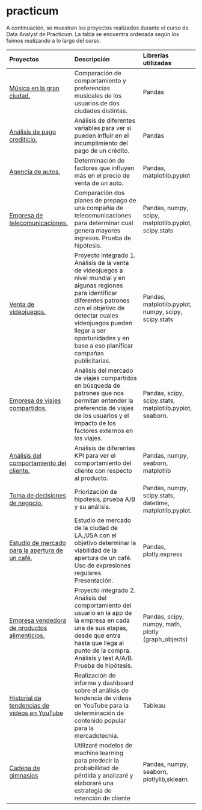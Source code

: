 # practicum
A continuación, se muestran los proyectos realizados durante el curso de Data Analyst de Practicum. La tabla se encuentra ordenada según los fuimos realizando a lo largo del curso. 

| Proyectos              | Descripción                 | Librerías utilizadas             |
| :-------------------- | :--------------------- |:---------------------------|
|[Música en la gran ciudad.](https://github.com/CarmenPujato/practicum/tree/main/m%C3%BAsica%20en%20la%20gran%20ciudad)     |Comparación de comportamiento y preferencias musicales de los usuarios de dos ciudades distintas.      |      Pandas           |
| [Análisis de pago crediticio.](https://github.com/CarmenPujato/practicum/tree/main/an%C3%A1lisis%20de%20pago%20crediticio) | Análisis de diferentes variables para ver si pueden influir en el incumplimiento del pago de un crédito. | Pandas|
|[Agencia de autos.](https://github.com/CarmenPujato/practicum/tree/main/agencia%20de%20autos) | Determinación de factores que influyen más en el precio de venta de un auto. | Pandas, matplotlib.pyplot|
|[Empresa de telecomunicaciones.](https://github.com/CarmenPujato/practicum/tree/main/empresa%20de%20telecomunicaciones)|Comparación dos planes de prepago de una compañía de telecomunicaciones para determinar cual genera mayores ingresos. Prueba de hipótesis.| Pandas, numpy, scipy, matplotlib.pyplot, scipy.stats|  
|[Venta de videojuegos.](https://github.com/CarmenPujato/practicum/tree/main/venta%20de%20videojuegos)| Proyecto integrado 1. Análisis de la venta de videojuegos a nivel mundial y en algunas regiones para identificar diferentes patrones con el objetivo de detectar cuales videojuegos pueden llegar a ser oportunidades y en base a eso planificar campañas publicitarias.|Pandas, matplotlib.pyplot, numpy, scipy, scipy.stats|
| [Empresa de viajes compartidos.](https://github.com/CarmenPujato/practicum/tree/main/empresa%20de%20viajes%20compartidos)| Análisis del mercado de viajes compartidos en búsqueda de patrones que nos permitan entender la preferencia de viajes de los usuarios y el impacto de los factores externos en los viajes.| Pandas, scipy, scipy.stats, matplotlib.pyplot, seaborn.|
|[Análisis del comportamiento del cliente.](https://github.com/CarmenPujato/practicum/tree/main/an%C3%A1lisis%20de%20comportamiento%20del%20cliente)| Análisis de diferentes KPI para ver el comportamiento del cliente con respecto al producto.|Pandas, numpy, seaborn, matplotlib|
|[Toma de decisiones de negocio.](https://github.com/CarmenPujato/practicum/tree/main/toma%20de%20decisiones%20de%20negocio)|Priorización de hipótesis, prueba A/B y su análisis.| Pandas, numpy, scipy.stats, datetime, matplotlib.pyplot.|
|[Estudio de mercado para la apertura de un café.](https://github.com/CarmenPujato/practicum/tree/main/estudio%20de%20mercado-apertura%20de%20caf%C3%A9)|Estudio de mercado de la ciudad de LA.,USA con el objetivo determinar la viabilidad de la apertura de un café. Uso de expresiones regulares. Presentación. | Pandas, plotly.express|
|[Empresa vendedora de productos alimenticios.](https://github.com/CarmenPujato/practicum/tree/main/empresa%20vendedora%20de%20productos%20alimenticios)|Proyecto integrado 2. Análisis del comportamiento del usuario en la app de la empresa en cada una de sus etapas, desde que entra hasta que llega al punto de la compra. Análisis y test A/A/B. Prueba de hipótesis.| Pandas, scipy, numpy, math, plotly (graph_objects)| 
| [Historial de tendencias de videos en YouTube](https://github.com/CarmenPujato/practicum/tree/main/Historial%20de%20tendencias%20de%20videos%20en%20YouTube)| Realización de informe y dashboard sobre el análisis de tendencia de videos en YouTube para la determinación de contenido popular para la mercadotecnia. | Tableau|
| [Cadena de gimnasios](https://github.com/CarmenPujato/practicum/tree/main/Cadena%20de%20gimnasios)| Utilizaré modelos de machine learning para predecir la probabilidad de pérdida y analizaré y elaboraré una estrategia de retención de cliente | Pandas, numpy, seaborn, plotlylib,sklearn| 
